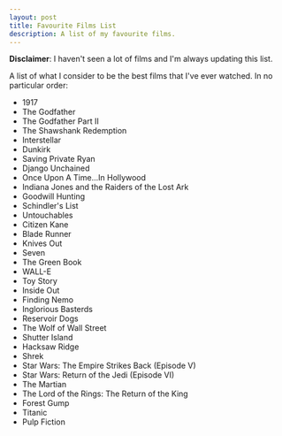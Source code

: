 ```yaml
---
layout: post
title: Favourite Films List
description: A list of my favourite films.
---
```


**Disclaimer**: I haven't seen a lot of films and I'm always updating this list.

A list of what I consider to be the best films that I've ever watched. In no particular 
order:

- 1917
- The Godfather
- The Godfather Part II
- The Shawshank Redemption
- Interstellar
- Dunkirk
- Saving Private Ryan
- Django Unchained
- Once Upon A Time...In Hollywood
- Indiana Jones and the Raiders of the Lost Ark
- Goodwill Hunting
- Schindler's List
- Untouchables
- Citizen Kane
- Blade Runner
- Knives Out
- Seven
- The Green Book
- WALL-E
- Toy Story
- Inside Out
- Finding Nemo
- Inglorious Basterds
- Reservoir Dogs
- The Wolf of Wall Street
- Shutter Island
- Hacksaw Ridge
- Shrek
- Star Wars: The Empire Strikes Back (Episode V) 
- Star Wars: Return of the Jedi (Episode VI) 
- The Martian
- The Lord of the Rings: The Return of the King
- Forest Gump
- Titanic
- Pulp Fiction
